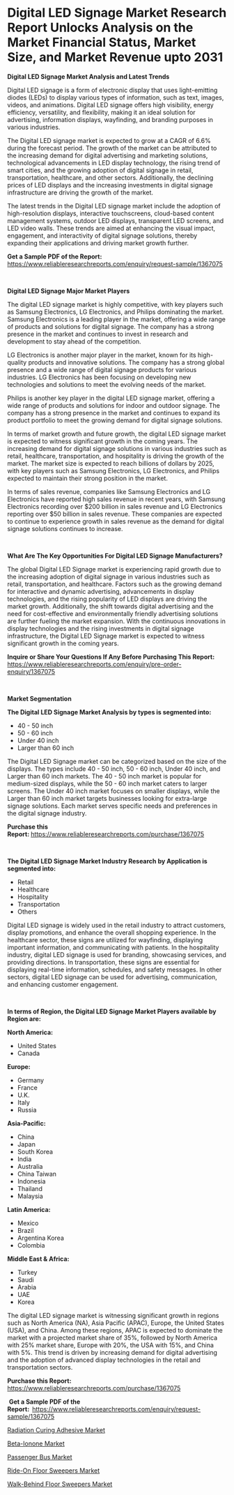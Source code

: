 <p><h1>Digital LED Signage Market Research Report Unlocks Analysis on the Market Financial Status, Market Size, and Market Revenue upto 2031</h1></p><p><strong>Digital LED Signage Market Analysis and Latest Trends</strong></p>
<p><p>Digital LED signage is a form of electronic display that uses light-emitting diodes (LEDs) to display various types of information, such as text, images, videos, and animations. Digital LED signage offers high visibility, energy efficiency, versatility, and flexibility, making it an ideal solution for advertising, information displays, wayfinding, and branding purposes in various industries.</p><p>The Digital LED signage market is expected to grow at a CAGR of 6.6% during the forecast period. The growth of the market can be attributed to the increasing demand for digital advertising and marketing solutions, technological advancements in LED display technology, the rising trend of smart cities, and the growing adoption of digital signage in retail, transportation, healthcare, and other sectors. Additionally, the declining prices of LED displays and the increasing investments in digital signage infrastructure are driving the growth of the market.</p><p>The latest trends in the Digital LED signage market include the adoption of high-resolution displays, interactive touchscreens, cloud-based content management systems, outdoor LED displays, transparent LED screens, and LED video walls. These trends are aimed at enhancing the visual impact, engagement, and interactivity of digital signage solutions, thereby expanding their applications and driving market growth further.</p></p>
<p><strong>Get a Sample PDF of the Report:&nbsp;</strong> <a href="https://www.reliableresearchreports.com/enquiry/request-sample/1367075">https://www.reliableresearchreports.com/enquiry/request-sample/1367075</a></p>
<p>&nbsp;</p>
<p><strong>Digital LED Signage Major Market Players</strong></p>
<p><p>The digital LED signage market is highly competitive, with key players such as Samsung Electronics, LG Electronics, and Philips dominating the market. Samsung Electronics is a leading player in the market, offering a wide range of products and solutions for digital signage. The company has a strong presence in the market and continues to invest in research and development to stay ahead of the competition.</p><p>LG Electronics is another major player in the market, known for its high-quality products and innovative solutions. The company has a strong global presence and a wide range of digital signage products for various industries. LG Electronics has been focusing on developing new technologies and solutions to meet the evolving needs of the market.</p><p>Philips is another key player in the digital LED signage market, offering a wide range of products and solutions for indoor and outdoor signage. The company has a strong presence in the market and continues to expand its product portfolio to meet the growing demand for digital signage solutions.</p><p>In terms of market growth and future growth, the digital LED signage market is expected to witness significant growth in the coming years. The increasing demand for digital signage solutions in various industries such as retail, healthcare, transportation, and hospitality is driving the growth of the market. The market size is expected to reach billions of dollars by 2025, with key players such as Samsung Electronics, LG Electronics, and Philips expected to maintain their strong position in the market.</p><p>In terms of sales revenue, companies like Samsung Electronics and LG Electronics have reported high sales revenue in recent years, with Samsung Electronics recording over $200 billion in sales revenue and LG Electronics reporting over $50 billion in sales revenue. These companies are expected to continue to experience growth in sales revenue as the demand for digital signage solutions continues to increase.</p></p>
<p>&nbsp;</p>
<p><strong>What Are The Key Opportunities For Digital LED Signage Manufacturers?</strong></p>
<p><p>The global Digital LED Signage market is experiencing rapid growth due to the increasing adoption of digital signage in various industries such as retail, transportation, and healthcare. Factors such as the growing demand for interactive and dynamic advertising, advancements in display technologies, and the rising popularity of LED displays are driving the market growth. Additionally, the shift towards digital advertising and the need for cost-effective and environmentally friendly advertising solutions are further fueling the market expansion. With the continuous innovations in display technologies and the rising investments in digital signage infrastructure, the Digital LED Signage market is expected to witness significant growth in the coming years.</p></p>
<p><strong>Inquire or Share Your Questions If Any Before Purchasing This Report:</strong> <a href="https://www.reliableresearchreports.com/enquiry/pre-order-enquiry/1367075">https://www.reliableresearchreports.com/enquiry/pre-order-enquiry/1367075</a></p>
<p>&nbsp;</p>
<p><strong>Market Segmentation</strong></p>
<p><strong>The Digital LED Signage Market Analysis by types is segmented into:</strong></p>
<p><ul><li>40 - 50 inch</li><li>50 - 60 inch</li><li>Under 40 inch</li><li>Larger than 60 inch</li></ul></p>
<p><p>The Digital LED Signage market can be categorized based on the size of the displays. The types include 40 - 50 inch, 50 - 60 inch, Under 40 inch, and Larger than 60 inch markets. The 40 - 50 inch market is popular for medium-sized displays, while the 50 - 60 inch market caters to larger screens. The Under 40 inch market focuses on smaller displays, while the Larger than 60 inch market targets businesses looking for extra-large signage solutions. Each market serves specific needs and preferences in the digital signage industry.</p></p>
<p><strong>Purchase this Report:&nbsp;</strong><a href="https://www.reliableresearchreports.com/purchase/1367075">https://www.reliableresearchreports.com/purchase/1367075</a></p>
<p>&nbsp;</p>
<p><strong>The Digital LED Signage Market Industry Research by Application is segmented into:</strong></p>
<p><ul><li>Retail</li><li>Healthcare</li><li>Hospitality</li><li>Transportation</li><li>Others</li></ul></p>
<p><p>Digital LED signage is widely used in the retail industry to attract customers, display promotions, and enhance the overall shopping experience. In the healthcare sector, these signs are utilized for wayfinding, displaying important information, and communicating with patients. In the hospitality industry, digital LED signage is used for branding, showcasing services, and providing directions. In transportation, these signs are essential for displaying real-time information, schedules, and safety messages. In other sectors, digital LED signage can be used for advertising, communication, and enhancing customer engagement.</p></p>
<p>&nbsp;</p>
<p><strong>In terms of Region, the Digital LED Signage Market Players available by Region are:</strong></p>
<p>
    <p> <strong> North America: </strong>
        <ul>
            <li>United States</li>
            <li>Canada</li>
        </ul>
        </p> 
    <p> <strong> Europe: </strong>
        <ul>
            <li>Germany</li>
            <li>France</li>
            <li>U.K.</li>
            <li>Italy</li>
            <li>Russia</li>
        </ul>
        </p> 
    <p> <strong> Asia-Pacific: </strong>
        <ul>
            <li>China</li>
            <li>Japan</li>
            <li>South Korea</li>
            <li>India</li>
            <li>Australia</li>
            <li>China Taiwan</li>
            <li>Indonesia</li>
            <li>Thailand</li>
            <li>Malaysia</li>
        </ul>
        </p> 
    <p> <strong> Latin America: </strong>
        <ul>
            <li>Mexico</li>
            <li>Brazil</li>
            <li>Argentina Korea</li>
            <li>Colombia</li>
        </ul>
        </p> 
    <p> <strong> Middle East & Africa: </strong>
        <ul>
            <li>Turkey</li>
            <li>Saudi</li>
            <li>Arabia</li>
            <li>UAE</li>
            <li>Korea</li>
        </ul>
    </p>
    </p>
<p><p>The digital LED signage market is witnessing significant growth in regions such as North America (NA), Asia Pacific (APAC), Europe, the United States (USA), and China. Among these regions, APAC is expected to dominate the market with a projected market share of 35%, followed by North America with 25% market share, Europe with 20%, the USA with 15%, and China with 5%. This trend is driven by increasing demand for digital advertising and the adoption of advanced display technologies in the retail and transportation sectors.</p></p>
<p><strong>Purchase this Report: </strong><a href="https://www.reliableresearchreports.com/purchase/1367075">https://www.reliableresearchreports.com/purchase/1367075</a></p>
<p>&nbsp;<strong>Get a Sample PDF of the Report:&nbsp;&nbsp;</strong><a href="https://www.reliableresearchreports.com/enquiry/request-sample/1367075">https://www.reliableresearchreports.com/enquiry/request-sample/1367075</a></p>
<p><strong></strong></p>
<p><p><a href="https://github.com/beatblasta/Market-Research-Report-List-1/blob/main/radiation-curing-adhesive-market.md">Radiation Curing Adhesive Market</a></p><p><a href="https://github.com/shotows/Market-Research-Report-List-1/blob/main/beta-ionone-market.md">Beta-Ionone Market</a></p><p><a href="https://github.com/angelajermaine/Market-Research-Report-List-1/blob/main/passenger-bus-market.md">Passenger Bus Market</a></p><p><a href="https://issuu.com/reportprime-2/docs/ride-on-floor-sweepers-market-size-2030.pptx">Ride-On Floor Sweepers Market</a></p><p><a href="https://issuu.com/reportprime-2/docs/walk-behind-floor-sweepers-market-size-2030.pptx">Walk-Behind Floor Sweepers Market</a></p></p>